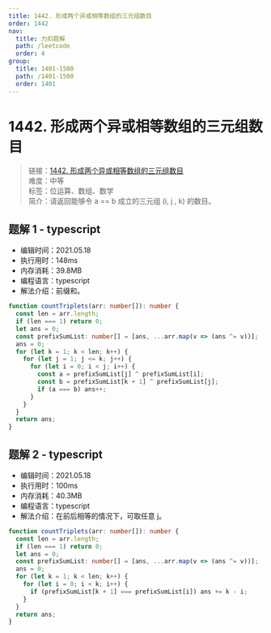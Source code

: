 ```yaml
---
title: 1442. 形成两个异或相等数组的三元组数目
order: 1442
nav:
  title: 力扣题解
  path: /leetcode
  order: 4
group:
  title: 1401-1500
  path: /1401-1500
  order: 1401
---
```


# 1442. 形成两个异或相等数组的三元组数目

> 链接：[1442. 形成两个异或相等数组的三元组数目](https://leetcode-cn.com/problems/count-triplets-that-can-form-two-arrays-of-equal-xor//)  
> 难度：中等  
> 标签：位运算、数组、数学  
> 简介：请返回能够令 a == b 成立的三元组 (i, j , k) 的数目。

## 题解 1 - typescript

- 编辑时间：2021.05.18
- 执行用时：148ms
- 内存消耗：39.8MB
- 编程语言：typescript
- 解法介绍：前缀和。

```typescript
function countTriplets(arr: number[]): number {
  const len = arr.length;
  if (len === 1) return 0;
  let ans = 0;
  const prefixSumList: number[] = [ans, ...arr.map(v => (ans ^= v))];
  ans = 0;
  for (let k = 1; k < len; k++) {
    for (let j = 1; j <= k; j++) {
      for (let i = 0; i < j; i++) {
        const a = prefixSumList[j] ^ prefixSumList[i];
        const b = prefixSumList[k + 1] ^ prefixSumList[j];
        if (a === b) ans++;
      }
    }
  }
  return ans;
}
```

## 题解 2 - typescript

- 编辑时间：2021.05.18
- 执行用时：100ms
- 内存消耗：40.3MB
- 编程语言：typescript
- 解法介绍：在前后相等的情况下，可取任意 j。

```typescript
function countTriplets(arr: number[]): number {
  const len = arr.length;
  if (len === 1) return 0;
  let ans = 0;
  const prefixSumList: number[] = [ans, ...arr.map(v => (ans ^= v))];
  ans = 0;
  for (let k = 1; k < len; k++) {
    for (let i = 0; i < k; i++) {
      if (prefixSumList[k + 1] === prefixSumList[i]) ans += k - i;
    }
  }
  return ans;
}
```
